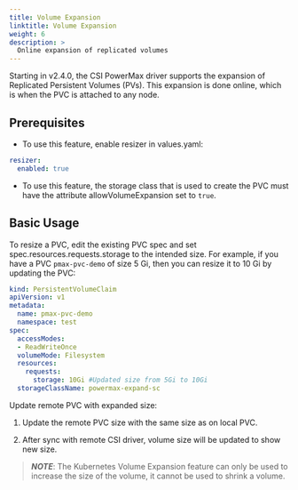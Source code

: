 ```yaml
---
title: Volume Expansion
linktitle: Volume Expansion
weight: 6
description: >
  Online expansion of replicated volumes
---
```


Starting in v2.4.0, the CSI PowerMax driver supports the expansion of Replicated Persistent Volumes (PVs). This expansion is done online, which is when the PVC is attached to any node.

## Prerequisites
- To use this feature, enable resizer in values.yaml:
```yaml
resizer:
  enabled: true
```
- To use this feature, the storage class that is used to create the PVC must have the attribute allowVolumeExpansion set to `true`.

## Basic Usage

To resize a PVC, edit the existing PVC spec and set spec.resources.requests.storage to the intended size. For example, if you have a PVC `pmax-pvc-demo` of size 5 Gi, then you can resize it to 10 Gi by updating the PVC:

```yaml
kind: PersistentVolumeClaim
apiVersion: v1
metadata:
  name: pmax-pvc-demo
  namespace: test
spec:
  accessModes:
  - ReadWriteOnce
  volumeMode: Filesystem
  resources:
    requests:
      storage: 10Gi #Updated size from 5Gi to 10Gi
  storageClassName: powermax-expand-sc
```
Update remote PVC with expanded size:

1. Update the remote PVC size with the same size as on local PVC.

2. After sync with remote CSI driver, volume size will be updated to show new size. 

> _**NOTE**_: The Kubernetes Volume Expansion feature can only be used to increase the size of the volume, it cannot be used to shrink a volume.

